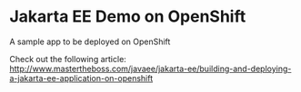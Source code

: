 Jakarta EE Demo on OpenShift
====================

A sample app to be deployed on OpenShift

Check out the following article: http://www.mastertheboss.com/javaee/jakarta-ee/building-and-deploying-a-jakarta-ee-application-on-openshift

